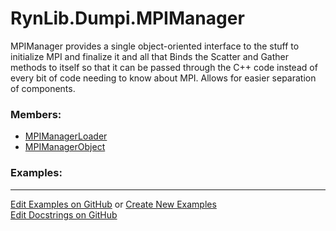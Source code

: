 # <a id="RynLib.Dumpi.MPIManager">RynLib.Dumpi.MPIManager</a>
    
MPIManager provides a single object-oriented interface to the stuff to initialize MPI and finalize it and all that
Binds the Scatter and Gather methods to itself so that it can be passed through the C++ code instead of every bit of code
needing to know about MPI.
Allows for easier separation of components.

### Members:

  - [MPIManagerLoader](MPIManager/MPIManagerLoader.md)
  - [MPIManagerObject](MPIManager/MPIManagerObject.md)

### Examples:



___

[Edit Examples on GitHub](https://github.com/McCoyGroup/References/edit/gh-pages/Documentation/examples/RynLib/Dumpi/MPIManager.md) or 
[Create New Examples](https://github.com/McCoyGroup/References/new/gh-pages/?filename=Documentation/examples/RynLib/Dumpi/MPIManager.md) <br/>
[Edit Docstrings on GitHub](https://github.com/McCoyGroup/RynLib/edit/master/Dumpi/MPIManager/__init__.py?message=Update%20Docs)
